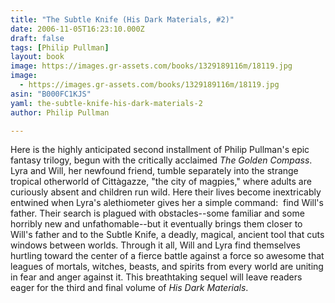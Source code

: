```yaml
---
title: "The Subtle Knife (His Dark Materials, #2)"
date: 2006-11-05T16:23:10.000Z
draft: false
tags: [Philip Pullman]
layout: book
image: https://images.gr-assets.com/books/1329189116m/18119.jpg
image: 
  - https://images.gr-assets.com/books/1329189116m/18119.jpg
asin: "B000FC1KJS"
yaml: the-subtle-knife-his-dark-materials-2
author: Philip Pullman

---
```


Here is the highly anticipated second installment of Philip Pullman's epic fantasy trilogy, begun with the critically acclaimed *The Golden Compass*. Lyra and Will, her newfound friend, tumble separately into the strange tropical otherworld of Cittàgazze, "the city of magpies," where adults are curiously absent and children run wild. Here their lives become inextricably entwined when Lyra's alethiometer gives her a simple command:  find Will's father. Their search is plagued with obstacles--some familiar and some horribly new and unfathomable--but it eventually brings them closer to Will's father and to the Subtle Knife, a deadly, magical, ancient tool that cuts windows between worlds. Through it all, Will and Lyra find themselves hurtling toward the center of a fierce battle against a force so awesome that leagues of mortals, witches, beasts, and spirits from every world are uniting in fear and anger against it. This breathtaking sequel will leave readers eager for the third and final volume of *His Dark Materials*.  